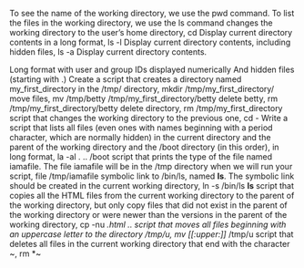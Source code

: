 To see the name of the working directory, we use the pwd command.
To list the files in the working directory, we use the ls command
changes the working directory to the user’s home directory, cd
Display current directory contents in a long format, ls -l
Display current directory contents, including hidden files, ls -a
Display current directory contents.

Long format
with user and group IDs displayed numerically
And hidden files (starting with .)
Create a script that creates a directory named my_first_directory in the /tmp/ directory, mkdir /tmp/my_first_directory/
move files, mv /tmp/betty /tmp/my_first_directory/betty
delete betty, rm /tmp/my_first_directory/betty
delete directory, rm /tmp/my_first_directory
script that changes the working directory to the previous one, cd -
Write a script that lists all files (even ones with names beginning with a period character, which are normally hidden) in the current directory and the parent of the working directory and the /boot directory (in this order), in long format, la -al . .. /boot
script that prints the type of the file named iamafile. The file iamafile will be in the /tmp directory when we will run your script, file /tmp/iamafile
symbolic link to /bin/ls, named __ls__. The symbolic link should be created in the current working directory, ln -s /bin/ls __ls__
script that copies all the HTML files from the current working directory to the parent of the working directory, but only copy files that did not exist in the parent of the working directory or were newer than the versions in the parent of the working directory, cp -nu *.html ..
script that moves all files beginning with an uppercase letter to the directory /tmp/u, mv [[:upper:]]* /tmp/u
script that deletes all files in the current working directory that end with the character ~, rm *~
